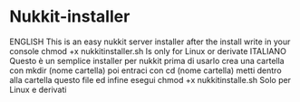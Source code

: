 # Nukkit-installer
ENGLISH
This is an easy nukkit server installer after the install write in your console chmod +x nukkitinstaller.sh
Is only for Linux or derivate 
ITALIANO
Questo è un semplice installer per nukkit prima di usarlo crea una cartella con mkdir (nome cartella) poi entraci con cd (nome cartella) metti dentro alla cartella questo file ed infine esegui chmod +x nukkitinstalle.sh
Solo per Linux e derivati

